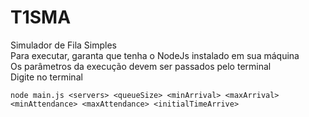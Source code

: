 # T1SMA
Simulador de Fila Simples \
Para executar, garanta que tenha o NodeJs instalado em sua máquina \
Os parâmetros da execução devem ser passados pelo terminal \
Digite no terminal 
```
node main.js <servers> <queueSize> <minArrival> <maxArrival> <minAttendance> <maxAttendance> <initialTimeArrive>

```
